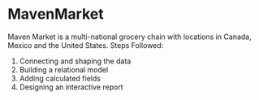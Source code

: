 # MavenMarket
Maven Market is a multi-national grocery chain with locations in Canada, Mexico and the United States. 
Steps Followed:
1. Connecting and shaping the data 
2. Building a relational model
3. Adding calculated fields
4. Designing an interactive report
